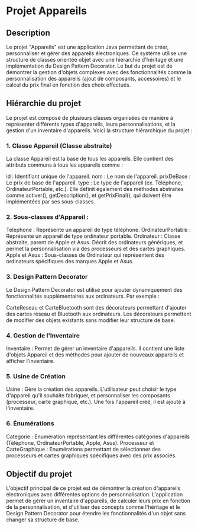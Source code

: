 # Projet Appareils
## Description
Le projet "Appareils" est une application Java permettant de créer, personnaliser et gérer des appareils électroniques. Ce système utilise une structure de classes orientée objet avec une hiérarchie d'héritage et une implémentation du Design Pattern Decorator. Le but du projet est de démontrer la gestion d'objets complexes avec des fonctionnalités comme la personnalisation des appareils (ajout de composants, accessoires) et le calcul du prix final en fonction des choix effectués.

## Hiérarchie du projet
Le projet est composé de plusieurs classes organisées de manière à représenter différents types d'appareils, leurs personnalisations, et la gestion d'un inventaire d'appareils. Voici la structure hiérarchique du projet :

### 1. Classe Appareil (Classe abstraite)
La classe Appareil est la base de tous les appareils. Elle contient des attributs communs à tous les appareils comme :

id : Identifiant unique de l'appareil.
nom : Le nom de l'appareil.
prixDeBase : Le prix de base de l'appareil.
type : Le type de l'appareil (ex. Téléphone, OrdinateurPortable, etc.).
Elle définit également des méthodes abstraites comme activer(), getDescription(), et getPrixFinal(), qui doivent être implémentées par ses sous-classes.

### 2. Sous-classes d'Appareil :
Telephone : Représente un appareil de type téléphone.
OrdinateurPortable : Représente un appareil de type ordinateur portable.
Ordinateur : Classe abstraite, parent de Apple et Asus. Décrit des ordinateurs génériques, et permet la personnalisation via des processeurs et des cartes graphiques.
Apple et Asus : Sous-classes de Ordinateur qui représentent des ordinateurs spécifiques des marques Apple et Asus.

### 3. Design Pattern Decorator
Le Design Pattern Decorator est utilisé pour ajouter dynamiquement des fonctionnalités supplémentaires aux ordinateurs. Par exemple :

CarteReseau et CarteBluetooth sont des décorateurs permettant d'ajouter des cartes réseau et Bluetooth aux ordinateurs. Les décorateurs permettent de modifier des objets existants sans modifier leur structure de base.

### 4. Gestion de l'Inventaire
Inventaire : Permet de gérer un inventaire d'appareils. Il contient une liste d'objets Appareil et des méthodes pour ajouter de nouveaux appareils et afficher l'inventaire.

### 5. Usine de Création
Usine : Gère la création des appareils. L'utilisateur peut choisir le type d'appareil qu'il souhaite fabriquer, et personnaliser les composants (processeur, carte graphique, etc.). Une fois l'appareil créé, il est ajouté à l'inventaire.

### 6. Énumérations
Categorie : Enumération représentant les différentes catégories d'appareils (Téléphone, OrdinateurPortable, Apple, Asus).
Processeur et CarteGraphique : Enumérations permettant de sélectionner des processeurs et cartes graphiques spécifiques avec des prix associés.

## Objectif du projet
L'objectif principal de ce projet est de démontrer la création d'appareils électroniques avec différentes options de personnalisation. L'application permet de gérer un inventaire d'appareils, de calculer leurs prix en fonction de la personnalisation, et d'utiliser des concepts comme l'héritage et le Design Pattern Decorator pour étendre les fonctionnalités d'un objet sans changer sa structure de base.

